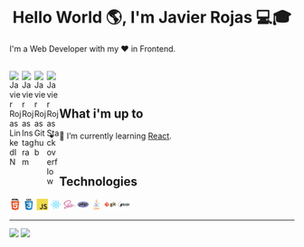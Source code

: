 <h1 align="center">Hello World 🌎, I'm Javier Rojas 💻🎓</h1> 

I'm a Web Developer with my ♥ in Frontend.

<br/>

<!-- 
<a href="https://twitter.com"> 
<img align="left" alt="Javier Rojas Twitter" width="22px" src="https://icongr.am/fontawesome/twitter.svg?size=128&color=99e5df" />
</a>
<a href="https://youtube.gonzalopozzo.com">
<img align="left" alt="Gonzalo Pozzo YouTube" width="22px" src="https://icongr.am/fontawesome/youtube.svg?size=128&color=99e5df" />
</a>
<a href="https://twitch.gonzalopozzo.com">
<img align="left" alt="Gonzalo Pozzo Twitch" width="22px" src="https://icongr.am/fontawesome/twitch.svg?size=128&color=99e5df" />
</a>
-->

<a href="https://linkedin.javier4le.com">
<img align="left" alt="Javier Rojas LinkedIN" width="22px" src="https://icongr.am/fontawesome/linkedin.svg?size=128&color=99e5df" />
</a>
<a href="https://www.instagram.com/javier4le/">
<img align="left" alt="Javier Rojas Instagram" width="22px" src="https://icongr.am/fontawesome/instagram.svg?size=128&color=99e5df" />
</a>
<a href="https://github.Javier4le.com">
<img align="left" alt="Javier Rojas Github" width="22px" src="https://icongr.am/fontawesome/github.svg?size=128&color=99e5df" />
</a>
<a href="https://stackoverflow.javier4le.com">
<img align="left" alt="Javier Rojas Stackoverflow" width="22px" src="https://icongr.am/fontawesome/stack-overflow.svg?size=128&color=99e5df" />
</a>

<br />
<!--
<img align="right" alt="GIF" src="./assets/banner.jpg" width="240px" />
-->
<br />

## What i'm up to

- 🌱 I’m currently learning [React](https://reactjs.org).

<br />

## Technologies
<code><img height="20" src="https://raw.githubusercontent.com/github/explore/80688e429a7d4ef2fca1e82350fe8e3517d3494d/topics/html/html.png"></code>
<code><img height="20" src="https://raw.githubusercontent.com/github/explore/80688e429a7d4ef2fca1e82350fe8e3517d3494d/topics/css/css.png"></code>
<code><img height="20" src="https://raw.githubusercontent.com/github/explore/80688e429a7d4ef2fca1e82350fe8e3517d3494d/topics/javascript/javascript.png"></code>
<code><img height="20" src="https://raw.githubusercontent.com/github/explore/80688e429a7d4ef2fca1e82350fe8e3517d3494d/topics/react/react.png"></code>
<code><img height="20" src="https://raw.githubusercontent.com/github/explore/80688e429a7d4ef2fca1e82350fe8e3517d3494d/topics/sass/sass.png"></code>
<code><img height="20" src="https://raw.githubusercontent.com/github/explore/80688e429a7d4ef2fca1e82350fe8e3517d3494d/topics/php/php.png"></code>
<code><img height="20" src="https://raw.githubusercontent.com/github/explore/80688e429a7d4ef2fca1e82350fe8e3517d3494d/topics/java/java.png"></code>
<code><img height="20" src="https://raw.githubusercontent.com/github/explore/80688e429a7d4ef2fca1e82350fe8e3517d3494d/topics/git/git.png"></code>
<code><img height="20" src="https://raw.githubusercontent.com/github/explore/80688e429a7d4ef2fca1e82350fe8e3517d3494d/topics/bash/bash.png"></code>

---

<div>
  <img src="https://github-readme-stats.vercel.app/api/top-langs/?username=Javier4le&layout=compact&theme=radical">
  <img src="https://github-readme-stats.vercel.app/api?username=Javier4le&show_icons=true&theme=radical">
</div>




<!--
**Javier4le/Javier4le** is a ✨ _special_ ✨ repository because its `README.md` (this file) appears on your GitHub profile.

Here are some ideas to get you started:

- 🔭 I’m currently working on ...
- 🌱 I’m currently learning ...
- 🌱 I’m currently working with ...
- 💬 Creating content in [my blog](https://blog.gonzalopozzo.com).
- 👯 I’m looking to collaborate on ...
- 🤔 I’m looking for help with ...
- 💬 Ask me about ...
- 📫 How to reach me: ...
- 😄 Pronouns: ...
- ⚡ Fun fact: ...
-->
